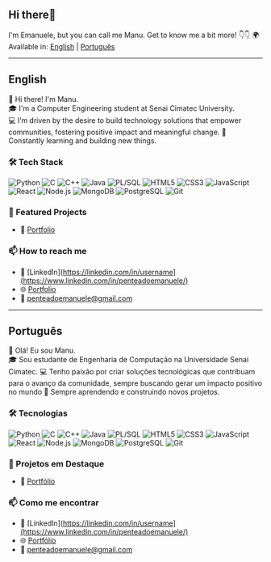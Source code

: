 ## Hi there👋
I'm Emanuele, but you can call me Manu.
Get to know me a bit more! 👇👇
🌍 Available in: [English](#english) | [Português](#português)

---

## English

👋 Hi there! I'm Manu.  
🎓 I'm a Computer Engineering student at Senai Cimatec University.  
💻 I’m driven by the desire to build technology solutions that empower communities, fostering positive impact and meaningful change.
🚀 Constantly learning and building new things.

### 🛠️ Tech Stack

![Python](https://img.shields.io/badge/Python-3776AB?style=flat&logo=python&logoColor=white)
![C](https://img.shields.io/badge/C-00599C?style=flat&logo=c&logoColor=white)
![C++](https://img.shields.io/badge/C++-00599C?style=flat&logo=cplusplus&logoColor=white)
![Java](https://img.shields.io/badge/Java-007396?style=flat&logo=java&logoColor=white)
![PL/SQL](https://img.shields.io/badge/PL--SQL-F80000?style=flat&logo=oracle&logoColor=white)
![HTML5](https://img.shields.io/badge/HTML5-E34F26?style=flat&logo=html5&logoColor=white)
![CSS3](https://img.shields.io/badge/CSS3-1572B6?style=flat&logo=css3&logoColor=white)
![JavaScript](https://img.shields.io/badge/JavaScript-F7DF1E?style=flat&logo=javascript&logoColor=black)
![React](https://img.shields.io/badge/React-20232A?style=flat&logo=react&logoColor=61DAFB)
![Node.js](https://img.shields.io/badge/Node.js-339933?style=flat&logo=nodedotjs&logoColor=white)
![MongoDB](https://img.shields.io/badge/MongoDB-4EA94B?style=flat&logo=mongodb&logoColor=white)
![PostgreSQL](https://img.shields.io/badge/PostgreSQL-316192?style=flat&logo=postgresql&logoColor=white)
![Git](https://img.shields.io/badge/Git-F05032?style=flat&logo=git&logoColor=white)

### 📌 Featured Projects

- 🔗 [Portfolio](https://yourportfolio.com)

### 📫 How to reach me

- 💼 [LinkedIn](https://linkedin.com/in/username](https://www.linkedin.com/in/penteadoemanuele/)
- 🌐 [Portfolio](https://yourportfolio.com)
- 📧 penteadoemanuele@gmail.com

---

## Português

👋 Olá! Eu sou Manu.  
🎓 Sou estudante de Engenharia de Computação na Universidade Senai Cimatec.
💻 Tenho paixão por criar soluções tecnológicas que contribuam para o avanço da comunidade, sempre buscando gerar um impacto positivo no mundo
🚀 Sempre aprendendo e construindo novos projetos.

### 🛠️ Tecnologias

![Python](https://img.shields.io/badge/Python-3776AB?style=flat&logo=python&logoColor=white)
![C](https://img.shields.io/badge/C-00599C?style=flat&logo=c&logoColor=white)
![C++](https://img.shields.io/badge/C++-00599C?style=flat&logo=cplusplus&logoColor=white)
![Java](https://img.shields.io/badge/Java-007396?style=flat&logo=java&logoColor=white)
![PL/SQL](https://img.shields.io/badge/PL--SQL-F80000?style=flat&logo=oracle&logoColor=white)
![HTML5](https://img.shields.io/badge/HTML5-E34F26?style=flat&logo=html5&logoColor=white)
![CSS3](https://img.shields.io/badge/CSS3-1572B6?style=flat&logo=css3&logoColor=white)
![JavaScript](https://img.shields.io/badge/JavaScript-F7DF1E?style=flat&logo=javascript&logoColor=black)
![React](https://img.shields.io/badge/React-20232A?style=flat&logo=react&logoColor=61DAFB)
![Node.js](https://img.shields.io/badge/Node.js-339933?style=flat&logo=nodedotjs&logoColor=white)
![MongoDB](https://img.shields.io/badge/MongoDB-4EA94B?style=flat&logo=mongodb&logoColor=white)
![PostgreSQL](https://img.shields.io/badge/PostgreSQL-316192?style=flat&logo=postgresql&logoColor=white)
![Git](https://img.shields.io/badge/Git-F05032?style=flat&logo=git&logoColor=white)

### 📌 Projetos em Destaque

- 🔗 [Portfólio](https://yourportfolio.com)

### 📫 Como me encontrar

- 💼 [LinkedIn](https://linkedin.com/in/username](https://www.linkedin.com/in/penteadoemanuele/)
- 🌐 [Portfólio](https://yourportfolio.com)
- 📧 penteadoemanuele@gmail.com
